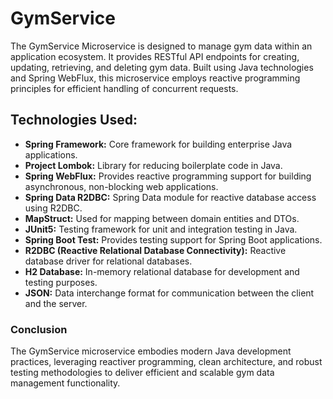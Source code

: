 # GymService
The GymService Microservice is designed to manage gym data within an application ecosystem. It provides
RESTful API endpoints for creating, updating, retrieving, and deleting gym data. Built using Java technologies
and Spring WebFlux, this microservice employs reactive programming principles for efficient handling of concurrent requests.

## Technologies Used:
- __Spring Framework:__ Core framework for building enterprise Java applications.
- __Project Lombok:__ Library for reducing boilerplate code in Java.
- __Spring WebFlux:__ Provides reactive programming support for building asynchronous, non-blocking web applications.
- __Spring Data R2DBC:__ Spring Data module for reactive database access using R2DBC.
- __MapStruct:__ Used for mapping between domain entities and DTOs.
- __JUnit5:__ Testing framework for unit and integration testing in Java.
- __Spring Boot Test:__ Provides testing support for Spring Boot applications.
- __R2DBC (Reactive Relational Database Connectivity):__ Reactive database driver for relational databases.
- __H2 Database:__ In-memory relational database for development and testing purposes.
- __JSON:__ Data interchange format for communication between the client and the server.

### Conclusion
The GymService microservice embodies modern Java development practices, leveraging reactiver programming, clean architecture,
and robust testing methodologies to deliver efficient and scalable gym data management functionality.
